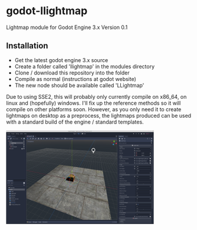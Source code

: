 # godot-llightmap
Lightmap module for Godot Engine 3.x
Version 0.1

## Installation
* Get the latest godot engine 3.x source
* Create a folder called 'llightmap' in the modules directory
* Clone / download this repository into the folder
* Compile as normal (instructions at godot website)
* The new node should be available called 'LLightmap'

Due to using SSE2, this will probably only currently compile on x86_64, on linux and (hopefully) windows. I'll fix up the reference methods so it will compile on other platforms soon. However, as you only need it to create lightmaps on desktop as a preprocess, the lightmaps produced can be used with a standard build of the engine / standard templates.

<img src="/pics/llightmap_01screen.png" alt="screenshot" width="400"/>

